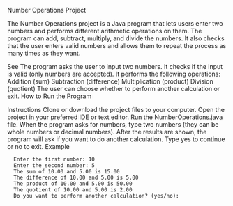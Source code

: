 Number Operations Project

The Number Operations project is a Java program that lets users enter two numbers and performs different arithmetic operations on them. 
The program can add, subtract, multiply, and divide the numbers. 
It also checks that the user enters valid numbers and allows them to repeat the process as many times as they want.

See
The program asks the user to input two numbers.
It checks if the input is valid (only numbers are accepted).
It performs the following operations:
Addition (sum)
Subtraction (difference)
Multiplication (product)
Division (quotient)
The user can choose whether to perform another calculation or exit.
How to Run the Program

Instructions
Clone or download the project files to your computer.
Open the project in your preferred IDE or text editor.
Run the NumberOperations.java file.
When the program asks for numbers, type two numbers (they can be whole numbers or decimal numbers).
After the results are shown, the program will ask if you want to do another calculation. Type yes to continue or no to exit.
Example

      Enter the first number: 10
      Enter the second number: 5
      The sum of 10.00 and 5.00 is 15.00
      The difference of 10.00 and 5.00 is 5.00
      The product of 10.00 and 5.00 is 50.00
      The quotient of 10.00 and 5.00 is 2.00
      Do you want to perform another calculation? (yes/no):
